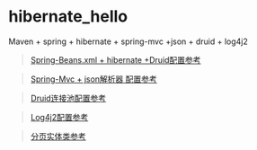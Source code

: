 # hibernate_hello 

Maven + spring + hibernate  + spring-mvc +json + druid  + log4j2

> [Spring-Beans.xml + hibernate +Druid配置参考](https://github.com/zhou151/hibernate-demo/blob/master/hibernate_hello/src/main/resources/applicationContext.xml) 

> [Spring-Mvc + json解析器 配置参考](https://github.com/zhou151/hibernate-demo/blob/master/hibernate_hello/src/main/resources/dispatcher-servlet.xml)

> [Druid连接池配置参考](https://github.com/zhou151/hibernate-demo/blob/master/hibernate_hello/src/main/resources/druid.properties)

> [Log4j2配置参考](https://github.com/zhou151/hibernate-demo/blob/master/hibernate_hello/src/main/resources/log4j2.xml)

> [分页实体类参考](https://github.com/zhou151/hibernate-demo/blob/master/hibernate_hello/src/main/java/com/zhou/service/NewsPage.java)
